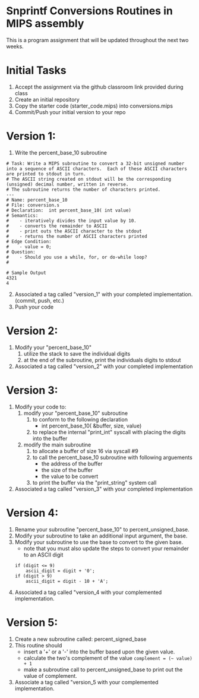 # Snprintf Conversions Routines in MIPS assembly

This is a program assignment that will be updated throughout the next two weeks.

# Initial Tasks

1. Accept the assignment via the github classroom link provided during class
2. Create an initial repository
3. Copy the starter code (starter_code.mips) into conversions.mips
4. Commit/Push your initial version to your repo

# Version 1:

1. Write the percent_base_10 subroutine

```
# Task: Write a MIPS subroutine to convert a 32-bit unsigned number into a sequence of ASCII characters.  Each of these ASCII characters are printed to stdout in turn.
# The ASCII string created on stdout will be the corresponding (unsigned) decimal number, written in reverse.
# The subroutine returns the number of characters printed.
---
# Name: percent_base_10
# File: conversion.s
# Declaration:  int percent_base_10( int value)
# Semantics:
#    - iteratively divides the input value by 10.
#    - converts the remainder to ASCII
#    - print outs the ASCII character to the stdout
#    - returns the number of ASCII characters printed
# Edge Condition:
#    - value = 0;
# Question:
#    - Should you use a while, for, or do-while loop?
#

# Sample Output
4321
4
```
2. Associated a tag called "version_1" with your completed implementation. (commit, push, etc.)
3. Push your code

# Version 2:
1. Modify your "percent_base_10"
   1. utilize the stack to save the individual digits
   2. at the end of the subroutine, print the individuals digits to stdout 
2. Associated a tag called "version_2" with your completed implementation

# Version 3:
1. Modify your code to:
   1. modify your "percent_base_10" subroutine
      1. to conform to the following declaration
         - int percent_base_10( &buffer, size, value)
      1. to replace the internal "print_int" syscall with placing the digits into the buffer
   2. modify the main subroutine
      1. to allocate a buffer of size 16 via syscall #9
      1. to call the percent_base_10 subroutine with following arguements
         - the address of the buffer
         - the size of the buffer
         - the value to be convert
      1. to print the buffer via the "print_string" system call
2. Associated a tag called "version_3" with your completed implementation

# Version 4:
1. Rename your subroutine "percent_base_10" to percent_unsigned_base.
2. Modify your subroutine to take an additional input argument, the base.
3. Modify your subroutine to use the base to convert to the given base.
   - note that you must also update the steps to convert your remainder to an ASCII digit
   ```
   if (digit <= 9) 
       ascii_digit = digit + '0';
   if (digit > 9)
       ascii_digit = digit - 10 + 'A';  
   ```
4. Associated a tag called "version_4 with your complemented implementation.

# Version 5:
1. Create a new subroutine called: percent_signed_base
2. This routine should 
   - insert a '+' or a '-' into the buffer based upon the given value.
   - calculate the two's complement of the value ``complement = (~ value) + 1``
   - make a subroutine call to percent_unsigned_base to print out the value of complement.
3. Associate a tag called "version_5 with your complemented implementation.

